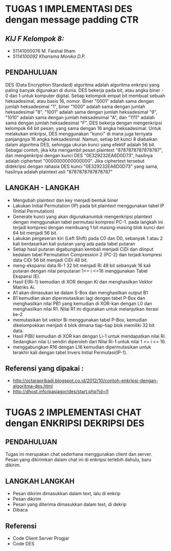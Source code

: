 # TUGAS 1 IMPLEMENTASI DES dengan message padding CTR

## *KIJ F Kelompok 8:*
- 51141000076 M. Faishal Ilham 
- *5114100092 Kharisma Monika D.P.*

## PENDAHULUAN
DES (Data Encryption Standard) algoritma adalah algoritma enkripsi yang paling banyak digunakan di dunia. DES bekerja pada bit, atau angka biner - 0 dan 1 untuk komputer digital. Setiap kelompok empat bit membuat sebuah heksadesimal, atau basis 16, nomor. Biner "0001" adalah sama dengan jumlah heksadesimal "1", biner "1000" adalah sama dengan jumlah heksadesimal "8", "1001" adalah sama dengan jumlah heksadesimal "9", "1010" adalah sama dengan jumlah heksadesimal "A", dan "1111" adalah sama dengan jumlah heksadesimal "F".
DES bekerja dengan mengenkripsi kelompok 64 bit pesan, yang sama dengan 16 angka heksadesimal. Untuk melakukan enkripsi, DES menggunakan "kunci" di mana juga ternyata panjangnya 16 angka heksadesimal. Namun, setiap bit kunci 8 diabaikan dalam algoritma DES, sehingga ukuran kunci yang efektif adalah 56 bit. 
Sebagai contoh, jika kita mengambil pesan plaintext "8787878787878787", dan mengenkripsi dengan kunci DES "0E329232EA6D0D73", hasilnya adalah ciphertext "0000000000000000". Jika ciphertext tersebut didekripsi dengan rahasia DES kunci "0E329232EA6D0D73" yang sama, hasilnya adalah plaintext asli "8787878787878787"
 
## LANGKAH - LANGKAH
- Mengubah plaintext dan key menjadi bentuk biner
- Lakukan Initial Permutation (IP) pada bit plaintext menggunakan tabel IP (Initial Permutation)
- Generate kunci yang akan digunakanuntuk mengenkripsi plaintext dengan menggunakan tabel permutasi kompresi PC-1.
  pada langkah ini terjadi kompresi dengan membuang 1 bit masing-masing blok kunci dari 64 bit menjadi 56 bit.
- Lakukan pergeseran kiri (Left Shift) pada C0 dan D0, sebanyak 1 atau 2 kali berdasarkan kali putaran yang ada pada tabel putaran
- Setiap hasil putaran digabungkan kembali menjadi CiDi dan diinput kedalam tabel Permutation Compression 2 (PC-2) dan terjadi kompresi data CiDi 56 bit menjadi CiDi 48 bit.
- meng-ekspansi data Ri-1 32 bit menjadi Ri 48 bit sebanyak 16 kali putaran dengan nilai perputaran 1<= i <=16 menggunakan Tabel Ekspansi (E).
- Hasil E(Ri-1) kemudian di XOR dengan Ki dan menghasilkan Vektor Matriks Ai.
- A1 akan dimasukan ke dalam S-Box dan menghasilkan output B1
- B1 kemudian akan dipermutasikan lagi dengan tabel P-Box dan menghasilkan nilai PB1 yang kemudian di XOR-kan dengan L0 dan menghasilkan nilai R1. Nilai R1 ini digunakan untuk melanjutkan iterasi ke-2
- memutasikan bit vektor Bi menggunakan tabel P-Box, kemudian dikelompokkan menjadi 4 blok dimana tiap-tiap blok memiliki 32 bit data.
- Hasil P(Bi) kemudian di XOR kan dengan Li-1 untuk mendapatkan nilai Ri.
  Sedangkan nilai Li sendiri diperoleh dari Nilai Ri-1 untuk nilai 1 <= i <= 16.
- menggabungkan R16 dengan L16 kemudian dipermutasikan untuk terakhir kali dengan tabel Invers Initial Permutasi(IP-1).

## Referensi yang dipakai :
- http://octarapribadi.blogspot.co.id/2012/10/contoh-enkripsi-dengan-algoritma-des.html
- http://dhost.info/pasjagor/des/start.php?id=i1


# TUGAS 2 IMPLEMENTASI CHAT dengan ENKRIPSI DEKRIPSI DES

## PENDAHULUAN
Tugas ini merupakan chat sederhana menggunakan client dan server. Pesan yang dikirimkan dalam chat ini di enkripsi terlebih dahulu, baru dikirim. 

## LANGKAH LANGKAH
- Pesan dikirim dimasukkan dalam text, lalu di enkrip
- Pesan dikirim 
- Pesan yang diterima dimasukkan dalam text, di dekrip
- Dibaca

## Referensi 
- Code Client Server Progjar
- Code DES 
